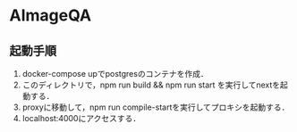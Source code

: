 # AImageQA

## 起動手順
1. docker-compose upでpostgresのコンテナを作成．
2. このディレクトリで，npm run build && npm run start を実行してnextを起動する．
3. proxyに移動して，npm run compile-startを実行してプロキシを起動する．
4. localhost:4000にアクセスする．